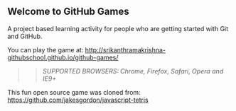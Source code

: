 ## Welcome to GitHub Games

A project based learning activity for people who are getting started with Git and GitHub.

You can play the game at: http://srikanthramakrishna-githubschool.github.io/github-games/

>> _*SUPPORTED BROWSERS*: Chrome, Firefox, Safari, Opera and IE9+_

This fun open source game was cloned from: https://github.com/jakesgordon/javascript-tetris
